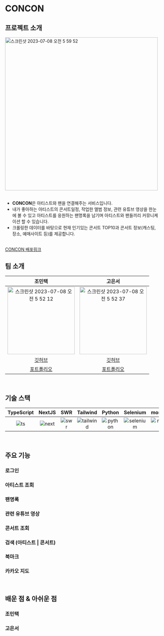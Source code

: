 # CONCON

## 프로젝트 소개
<img width="500" alt="스크린샷 2023-07-08 오전 5 59 52" src="https://github.com/MintaekCho/consert-app/assets/105726931/6826c45b-bd8f-46c1-9f26-973403657f78">

<br />
<br />


- <b>CONCON</b>은 아티스트와 팬을 연결해주는 서비스입니다. 
- 내가 좋아하는 아티스트의 콘서트일정, 작업한 앨범 정보, 관련 유튜브 영상을 한눈에 볼 수 있고 아티스트를 응원하는 팬명록을 남기며 아티스트와 팬들끼리 커뮤니케이션 할 수 있습니다. 
- 크롤링한 데이터를 바탕으로 현재 인기있는 콘서트 TOP10과 콘서트 정보(캐스팅, 장소, 예매사이트 등)를 제공합니다. 


<br />
<a href="https://consert-app.vercel.app/" target="_blank">CONCON 배포링크</a>
<br />

## 팀 소개

|    조민택    |    고은서   |
| :--------: | :--------: |
| <img width="220" height="220" alt="스크린샷 2023-07-08 오전 5 52 12" src="https://github.com/MintaekCho/consert-app/assets/105726931/867bb3d7-cdb1-4bc4-a387-c2fb658f1ed6">    |<img width="220" height="220" alt="스크린샷 2023-07-08 오전 5 52 37" src="https://github.com/MintaekCho/consert-app/assets/105726931/aec33733-99ec-4eca-8a8b-91ab6ab8d444">       |
|<a href="https://github.com/MintaekCho">깃허브</a> | <a href="https://github.com/MintaekCho">깃허브</a>   |
|<a href="https://portfolio-mintaekcho.vercel.app/">포트폴리오</a> | <a href="https://eunseo-portfolio.vercel.app/#Education">포트폴리오</a> |
<br>


## 기술 스택

| TypeScript |  NextJS  |  SWR    |  Tailwind |  Python |  Selenium |  mongoDB |
| :--------: | :------: | :-----: | :-----:   | :-----: | :-----:   | :-----:  |
|   ![ts]    | ![next]  | ![swr]  | ![tailwind]  | ![python] | ![selenium]  | ![mongodb] |

<br>

## 주요 기능

### 로그인

### 아티스트 조회

### 팬명록

### 관련 유튜브 영상

### 콘서트 조회

### 검색 (아티스트 | 콘서트)

### 북마크

### 카카오 지도

<br>

## 배운 점 & 아쉬운 점

### 조민택

### 고은서

<p align="justify">

</p>

<br>

<!-- Stack Icon Refernces -->

[next]: https://github.com/MintaekCho/consert-app/assets/105726931/fcd8c7a7-2281-41d2-aae0-39fa085279e6
[ts]: https://github.com/MintaekCho/consert-app/assets/105726931/90341ec6-e155-419e-b9ca-6c3e0ca12469
[tailwind]: https://github.com/MintaekCho/consert-app/assets/105726931/92219ec8-3387-4da0-a055-b61aa891ee66
[swr]: https://github.com/MintaekCho/consert-app/assets/105726931/9c146140-f90f-4423-8d0c-a3cb3e7b93d7
[python]: https://github.com/MintaekCho/consert-app/assets/105726931/570427b4-06d4-4d1a-8ce3-89849a22bb89
[selenium]: https://github.com/MintaekCho/consert-app/assets/105726931/8bcfd05f-daa2-4da7-ae17-b9a4cc79126b
[mongodb]: https://github.com/MintaekCho/consert-app/assets/105726931/187b94ae-521d-4e06-9c9c-4054d4536501
